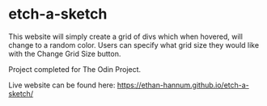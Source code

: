 # etch-a-sketch

This website will simply create a grid of divs which when hovered,
will change to a random color. Users can specify what grid size they would like
with the Change Grid Size button.

Project completed for The Odin Project.

Live website can be found here: https://ethan-hannum.github.io/etch-a-sketch/